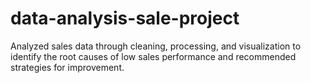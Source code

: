 # data-analysis-sale-project
Analyzed sales data through cleaning, processing, and visualization to identify the root causes of low sales performance and recommended strategies for improvement.
